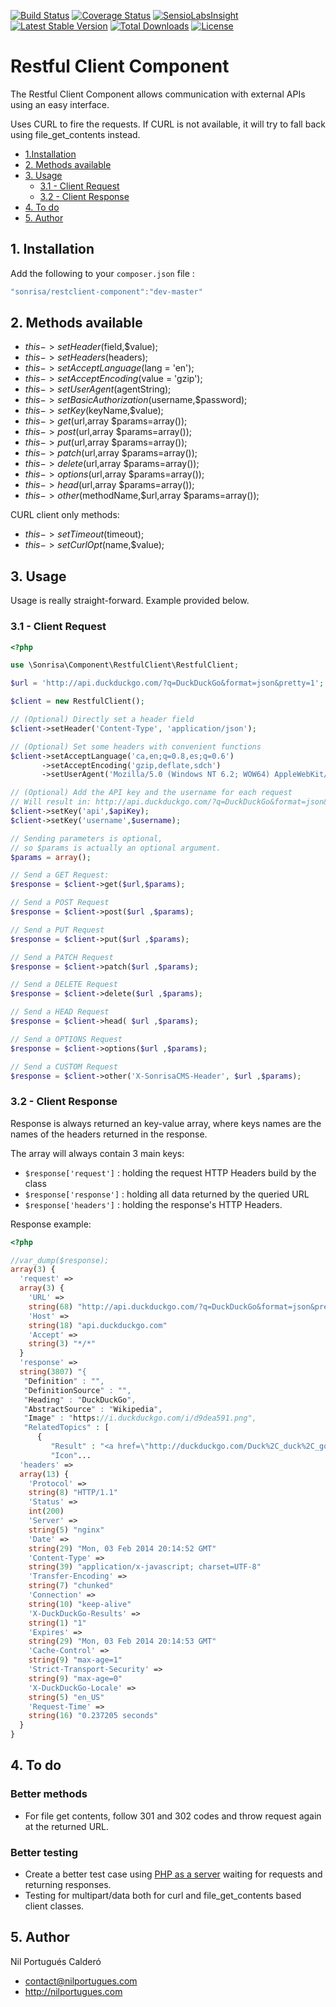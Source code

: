 [![Build Status](https://travis-ci.org/sonrisa/restclient-component.svg)](https://travis-ci.org/sonrisa/restclient-component) [![Coverage Status](https://coveralls.io/repos/sonrisa/restclient-component/badge.svg?branch=master)](https://coveralls.io/r/sonrisa/restclient-component?branch=master)  [![SensioLabsInsight](https://insight.sensiolabs.com/projects/4fcf3911-400b-4818-885f-ebefb44c82a8/mini.png)](https://insight.sensiolabs.com/projects/4fcf3911-400b-4818-885f-ebefb44c82a8) [![Latest Stable Version](https://poser.pugx.org/sonrisa/restclient-component/v/stable)](https://packagist.org/packages/sonrisa/restclient-component) [![Total Downloads](https://poser.pugx.org/sonrisa/restclient-component/downloads)](https://packagist.org/packages/sonrisa/restclient-component) [![License](https://poser.pugx.org/sonrisa/restclient-component/license)](https://packagist.org/packages/sonrisa/restclient-component) 

# Restful Client Component

The Restful Client Component allows communication with external APIs using an easy interface. 

Uses CURL to fire the requests. If CURL is not available, it will try to fall back using file_get_contents instead.

* [1.Installation](#block1)
* [2. Methods available](#block2)
* [3. Usage](#block3)
    * [3.1 - Client Request](#block3.1)
    * [3.2 - Client Response](#block3.2)
* [4. To do](#block4)
* [5. Author](#block5)

<a name="block1"></a>
## 1. Installation

Add the following to your `composer.json` file :

```js
"sonrisa/restclient-component":"dev-master"
```
<a name="block2"></a>
## 2. Methods available

- $this->setHeader($field,$value);
- $this->setHeaders($headers);
- $this->setAcceptLanguage($lang = 'en');
- $this->setAcceptEncoding($value = 'gzip');
- $this->setUserAgent($agentString);
- $this->setBasicAuthorization($username,$password);
- $this->setKey($keyName,$value);
- $this->get($url,array $params=array());
- $this->post($url,array $params=array());
- $this->put($url,array $params=array());
- $this->patch($url,array $params=array());
- $this->delete($url,array $params=array());
- $this->options($url,array $params=array());
- $this->head($url,array $params=array());
- $this->other($methodName,$url,array $params=array());

CURL client only methods:

- $this->setTimeout($timeout);
- $this->setCurlOpt($name,$value);


<a name="block3"></a>
## 3. Usage
Usage is really straight-forward. Example provided below.

<a name="block3.1"></a>
### 3.1 - Client Request
```php
<?php

use \Sonrisa\Component\RestfulClient\RestfulClient;

$url = 'http://api.duckduckgo.com/?q=DuckDuckGo&format=json&pretty=1';

$client = new RestfulClient();

// (Optional) Directly set a header field
$client->setHeader('Content-Type', 'application/json');

// (Optional) Set some headers with convenient functions
$client->setAcceptLanguage('ca,en;q=0.8,es;q=0.6')
       ->setAcceptEncoding('gzip,deflate,sdch')
       ->setUserAgent('Mozilla/5.0 (Windows NT 6.2; WOW64) AppleWebKit/537.36 (KHTML, like Gecko) Chrome/29.0.1547.2 Safari/537.36');

// (Optional) Add the API key and the username for each request
// Will result in: http://api.duckduckgo.com/?q=DuckDuckGo&format=json&pretty=1&api=$apiKey&username=$username
$client->setKey('api',$apiKey);
$client->setKey('username',$username);

// Sending parameters is optional,
// so $params is actually an optional argument.
$params = array();

// Send a GET Request:
$response = $client->get($url,$params);

// Send a POST Request
$response = $client->post($url ,$params);

// Send a PUT Request
$response = $client->put($url ,$params);

// Send a PATCH Request
$response = $client->patch($url ,$params);

// Send a DELETE Request
$response = $client->delete($url ,$params);

// Send a HEAD Request
$response = $client->head( $url ,$params);

// Send a OPTIONS Request
$response = $client->options($url ,$params);

// Send a CUSTOM Request
$response = $client->other('X-SonrisaCMS-Header', $url ,$params);
```
<a name="block3.2"></a>
### 3.2 - Client Response
Response is always returned an key-value array, where keys names are the names of the headers returned in the response.

The array will always contain 3 main keys:

 - `$response['request']` : holding the request HTTP Headers build by the class
 - `$response['response']` : holding all data returned by the queried URL
 - `$response['headers']` : holding the response's HTTP Headers.

Response example:
```php
<?php

//var_dump($response);
array(3) {
  'request' =>
  array(3) {
    'URL' =>
    string(68) "http://api.duckduckgo.com/?q=DuckDuckGo&format=json&pretty=1?count=2"
    'Host' =>
    string(18) "api.duckduckgo.com"
    'Accept' =>
    string(3) "*/*"
  }
  'response' =>
  string(3807) "{
   "Definition" : "",
   "DefinitionSource" : "",
   "Heading" : "DuckDuckGo",
   "AbstractSource" : "Wikipedia",
   "Image" : "https://i.duckduckgo.com/i/d9dea591.png",
   "RelatedTopics" : [
      {
         "Result" : "<a href=\"http://duckduckgo.com/Duck%2C_duck%2C_goose\">Duck, duck, goose</a> - Duck, Duck, Goose or Duck, Duck, Gray Duck is a traditional children's game often first learned in pre-school or kindergarten  then later adapted on the playground for early elementary stu...",
         "Icon"...
  'headers' =>
  array(13) {
    'Protocol' =>
    string(8) "HTTP/1.1"
    'Status' =>
    int(200)
    'Server' =>
    string(5) "nginx"
    'Date' =>
    string(29) "Mon, 03 Feb 2014 20:14:52 GMT"
    'Content-Type' =>
    string(39) "application/x-javascript; charset=UTF-8"
    'Transfer-Encoding' =>
    string(7) "chunked"
    'Connection' =>
    string(10) "keep-alive"
    'X-DuckDuckGo-Results' =>
    string(1) "1"
    'Expires' =>
    string(29) "Mon, 03 Feb 2014 20:14:53 GMT"
    'Cache-Control' =>
    string(9) "max-age=1"
    'Strict-Transport-Security' =>
    string(9) "max-age=0"
    'X-DuckDuckGo-Locale' =>
    string(5) "en_US"
    'Request-Time' =>
    string(16) "0.237205 seconds"
  }
}
```

<a name="block4"></a>
## 4. To do

### Better methods
- For file get contents, follow 301 and 302 codes and throw request again at the returned URL.

### Better testing
- Create a better test case using [PHP as a server](http://www.php.net/manual/en/features.commandline.webserver.php) waiting for requests and returning responses.
- Testing for multipart/data both for curl and file_get_contents based client classes.

<a name="block5"></a>
## 5. Author
Nil Portugués Calderó
 - <contact@nilportugues.com>
 - http://nilportugues.com
